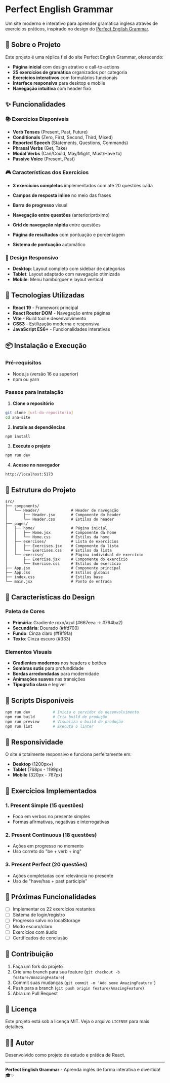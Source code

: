 # Perfect English Grammar

Um site moderno e interativo para aprender gramática inglesa através de exercícios práticos, inspirado no design do [Perfect English Grammar](https://www.perfect-english-grammar.com/).

## 🎯 Sobre o Projeto

Este projeto é uma réplica fiel do site Perfect English Grammar, oferecendo:

- **Página inicial** com design atrativo e call-to-actions
- **25 exercícios de gramática** organizados por categoria
- **Exercícios interativos** com formulários funcionais
- **Interface responsiva** para desktop e mobile
- **Navegação intuitiva** com header fixo

## ✨ Funcionalidades

### 📚 Exercícios Disponíveis
- **Verb Tenses** (Present, Past, Future)
- **Conditionals** (Zero, First, Second, Third, Mixed)
- **Reported Speech** (Statements, Questions, Commands)
- **Phrasal Verbs** (Get, Take)
- **Modal Verbs** (Can/Could, May/Might, Must/Have to)
- **Passive Voice** (Present, Past)

### 🎮 Características dos Exercícios
- **3 exercícios completos** implementados com até 20 questões cada
- **Campos de resposta inline** no meio das frases

- **Barra de progresso** visual
- **Navegação entre questões** (anterior/próximo)
- **Grid de navegação rápida** entre questões
- **Página de resultados** com pontuação e porcentagem
- **Sistema de pontuação** automático

### 📱 Design Responsivo
- **Desktop**: Layout completo com sidebar de categorias
- **Tablet**: Layout adaptado com navegação otimizada
- **Mobile**: Menu hambúrguer e layout vertical

## 🚀 Tecnologias Utilizadas

- **React 19** - Framework principal
- **React Router DOM** - Navegação entre páginas
- **Vite** - Build tool e desenvolvimento
- **CSS3** - Estilização moderna e responsiva
- **JavaScript ES6+** - Funcionalidades interativas

## 📦 Instalação e Execução

### Pré-requisitos
- Node.js (versão 16 ou superior)
- npm ou yarn

### Passos para instalação

1. **Clone o repositório**
```bash
git clone [url-do-repositorio]
cd ana-site
```

2. **Instale as dependências**
```bash
npm install
```

3. **Execute o projeto**
```bash
npm run dev
```

4. **Acesse no navegador**
```
http://localhost:5173
```

## 📁 Estrutura do Projeto

```
src/
├── components/
│   └── Header/              # Header de navegação
│       ├── Header.jsx       # Componente do header
│       └── Header.css       # Estilos do header
├── pages/
│   ├── home/                # Página inicial
│   │   ├── Home.jsx         # Componente da home
│   │   └── Home.css         # Estilos da home
│   ├── exercises/           # Lista de exercícios
│   │   ├── Exercises.jsx    # Componente da lista
│   │   └── Exercises.css    # Estilos da lista
│   └── exercise/            # Página individual de exercício
│       ├── Exercise.jsx     # Componente do exercício
│       └── Exercise.css     # Estilos do exercício
├── App.jsx                  # Componente principal
├── App.css                  # Estilos globais
├── index.css                # Estilos base
└── main.jsx                 # Ponto de entrada
```

## 🎨 Características do Design

### Paleta de Cores
- **Primária**: Gradiente roxo/azul (#667eea → #764ba2)
- **Secundária**: Dourado (#ffd700)
- **Fundo**: Cinza claro (#f8f9fa)
- **Texto**: Cinza escuro (#333)

### Elementos Visuais
- **Gradientes modernos** nos headers e botões
- **Sombras sutis** para profundidade
- **Bordas arredondadas** para modernidade
- **Animações suaves** nas transições
- **Tipografia clara** e legível

## 🔧 Scripts Disponíveis

```bash
npm run dev          # Inicia o servidor de desenvolvimento
npm run build        # Cria build de produção
npm run preview      # Visualiza o build de produção
npm run lint         # Executa o linter
```

## 📱 Responsividade

O site é totalmente responsivo e funciona perfeitamente em:

- **Desktop** (1200px+)
- **Tablet** (768px - 1199px)
- **Mobile** (320px - 767px)

## 🎯 Exercícios Implementados

### 1. Present Simple (15 questões)
- Foco em verbos no presente simples
- Formas afirmativas, negativas e interrogativas

### 2. Present Continuous (18 questões)
- Ações em progresso no momento
- Uso correto do "be + verb + ing"

### 3. Present Perfect (20 questões)
- Ações completadas com relevância no presente
- Uso de "have/has + past participle"

## 🔮 Próximas Funcionalidades

- [ ] Implementar os 22 exercícios restantes
- [ ] Sistema de login/registro
- [ ] Progresso salvo no localStorage
- [ ] Modo escuro/claro
- [ ] Exercícios com áudio
- [ ] Certificados de conclusão

## 🤝 Contribuição

1. Faça um fork do projeto
2. Crie uma branch para sua feature (`git checkout -b feature/AmazingFeature`)
3. Commit suas mudanças (`git commit -m 'Add some AmazingFeature'`)
4. Push para a branch (`git push origin feature/AmazingFeature`)
5. Abra um Pull Request

## 📄 Licença

Este projeto está sob a licença MIT. Veja o arquivo `LICENSE` para mais detalhes.

## 👨‍💻 Autor

Desenvolvido como projeto de estudo e prática de React.

---

**Perfect English Grammar** - Aprenda inglês de forma interativa e divertida! 🎓✨
